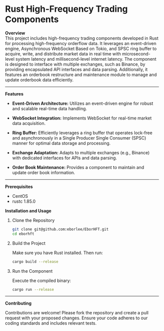 # Rust High-Frequency Trading Components

**Overview**  
This project includes high-frequency trading components developed in Rust for processing high-frequency orderflow data. It leverages an event-driven engine, Asynchronous WebSocket Based on Tokio, and SPSC ring buffer to acquire, write, and distribute market data in real time with microsecond-level system latency and millisecond-level internet latency. The component is designed to interface with multiple exchanges, such as Binance, by providing encapsulated API interfaces and data parsing. Additionally, it features an orderbook restructure and maintenance module to manage and update orderbook data efficiently.


---

**Features**

- **Event-Driven Architecture:** Utilizes an event-driven engine for robust and scalable real-time data handling.
- **WebSocket Integration:** Implements WebSocket for real-time market data acquisition.
- **Ring Buffer:** Efficiently leverages a ring buffer that operates lock-free and asynchronously in a Single Producer Single Consumer (SPSC) manner for optimal data storage and processing.

- **Exchange Adaptation:** Adapts to multiple exchanges (e.g., Binance) with dedicated interfaces for APIs and data parsing.
- **Order Book Maintenance:** Provides a component to maintain and update order book information.

---



**Prerequisites**
- CentOS
- rustc 1.85.0

**Installation and Usage**
1. Clone the Repository

   ```bash
   git clone git@github.com:eborlee/EborHFT.git
   cd eborhft

2. Build the Project

   Make sure you have Rust installed. Then run:

   ```bash
   cargo build --release

3. Run the Component

   Execute the compiled binary:

   ```bash
   cargo run --release
---
**Contributing**

Contributions are welcome! Please fork the repository and create a pull request with your proposed changes. Ensure your code adheres to our coding standards and includes relevant tests.
